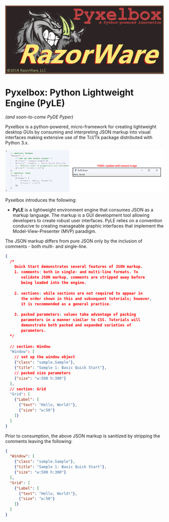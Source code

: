 <p align="center">
    <img src="https://github.com/razorware/pyxelbox/blob/master/images/razorware_pyxelbox_logo.png"
         alt="razorware.pyxelbox logo"
         title="RazorWare.Pyxelbox" />
</p>

# Pyxelbox: Python Lightweight Engine (PyLE)
*(and soon-to-come PyDE Pyper)*

Pyxelbox is a python-powered, micro-framework for creating lightweight desktop GUIs by consuming and interpreting JSON markup into visual interfaces making extensive use of the Tcl/Tk package distributed with Python 3.x.

![JSON markup to Tkinter GUI][json_to_gui]

Pyxelbox introduces the following:

* **PyLE** is a lightweight environment engine that consumes JSON as a markup language. The markup is a GUI development tool allowing developers to create robust user interfaces. PyLE relies on a convention conducive to creating manageable graphic interfaces that implement the Model-View-Presenter (MVP) paradigm.

The JSON markup differs from pure JSON only by the inclusion of comments - both multi- and single-line.
```json
{
  /*
    Quick Start demonstrates several features of JSON markup.
    1. comments: both in single- and multi-line formats. To 
       validate JSON markup, comments are stripped away before 
       being loaded into the engine.

    2. sections: while sections	are not required to appear in 
       the order shown in this and subsequent tutorials; however,
       it is recommended as a general practice.

    3. packed parameters: values take advantage of packing 
       parameters in a manner similar to CSS. Tutorials will
       demonstrate both packed and expanded varieties of 
       parameters.
  */
	
  // section: Window
  "Window": [
    // set up the window object
    {"class": "sample.Sample"},
    {"title": "Sample 1: Basic Quick Start"},
    // packed size parameters
    {"size": "w:500 h:300"}
  ],
  // section: Grid
  "Grid": [
    {"Label": [
      {"text": "Hello, World!"},
      {"size": "w:50"}
    ]}
  ]
}
```

Prior to consumption, the above JSON markup is sanitized by stripping the comments leaving the following:
```json
{
  "Window": [
    {"class": "sample.Sample"},
    {"title": "Sample 1: Basic Quick Start"},
    {"size": "w:500 h:300"}
  ],
  "Grid": [
    {"Label": [
      {"text": "Hello, World!"},
      {"size": "w:50"}
    ]}
  ]
}
```

[json_to_gui]: https://github.com/razorware/pyxelbox/blob/master/images/json_to_gui.png "JSON markup to Tkinter GUI"
